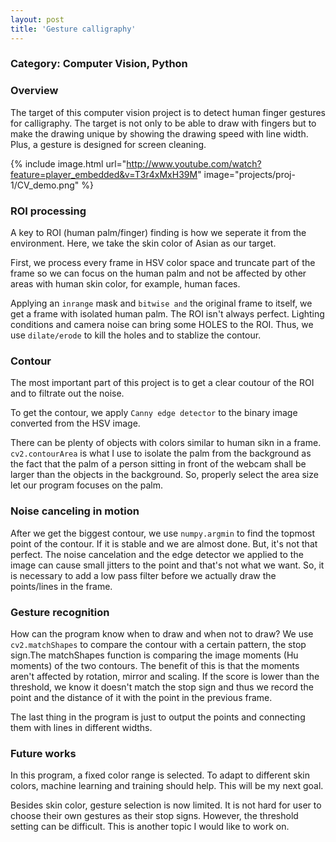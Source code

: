 ```yaml
---
layout: post
title: 'Gesture calligraphy'
---
```

### Category: Computer Vision, Python
### Overview
The target of this computer vision project is to detect human finger gestures for calligraphy. The target is not only to be able to draw with fingers but to make the drawing unique by showing the drawing speed with line width. Plus, a gesture is designed for screen cleaning.


{% include image.html url="http://www.youtube.com/watch?feature=player_embedded&v=T3r4xMxH39M" image="projects/proj-1/CV_demo.png" %}

### ROI processing
A key to ROI (human palm/finger) finding is how we seperate it from the environment. Here, we take the skin color of Asian as our target.

First, we process every frame in HSV color space and truncate part of the frame so we can focus on the human palm and not be affected by other areas with human skin color, for example, human faces.

Applying an `inrange` mask and `bitwise and` the original frame to itself, we get a frame with isolated human palm. The ROI isn't always perfect. Lighting conditions and camera noise can bring some HOLES to the ROI. Thus, we use `dilate/erode` to kill the holes and to stablize the contour.

### Contour
The most important part of this project is to get a clear coutour of the ROI and to filtrate out the noise.

To get the contour, we apply `Canny edge detector` to the binary image converted from the HSV image.

There can be plenty of objects with colors similar to human sikn in a frame. `cv2.contourArea` is what I use to isolate the palm from the background as the fact that the palm of a person sitting in front of the webcam shall be larger than the objects in the background. So, properly select the area size let our program focuses on the palm.

### Noise canceling in motion
After we get the biggest contour, we use `numpy.argmin` to find the topmost point of the contour. If it is stable and we are almost done. But, it's not that perfect. The noise cancelation and the edge detector we applied to the image can cause small jitters to the point and that's not what we want. So, it is necessary to add a low pass filter before we actually draw the points/lines in the frame.

### Gesture recognition
How can the program know when to draw and when not to draw? We use `cv2.matchShapes` to compare the contour with a certain pattern, the stop sign.The matchShapes function is comparing the image moments (Hu moments) of the two contours. The benefit of this is that the moments aren't affected by rotation, mirror and scaling. If the score is lower than the threshold, we know it doesn't match the stop sign and thus we record the point and the distance of it with the point in the previous frame.

The last thing in the program is just to output the points and connecting them with lines in different widths.

### Future works
In this program, a fixed color range is selected. To adapt to different skin colors, machine learning and training should help. This will be my next goal.

Besides skin color, gesture selection is now limited. It is not hard for user to choose their own gestures as their stop signs. However, the threshold setting can be difficult. This is another topic I would like to work on.
